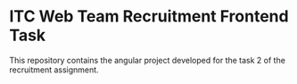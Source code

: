 # ITC Web Team Recruitment Frontend Task
This repository contains the angular project developed for the task 2 of the recruitment assignment.
